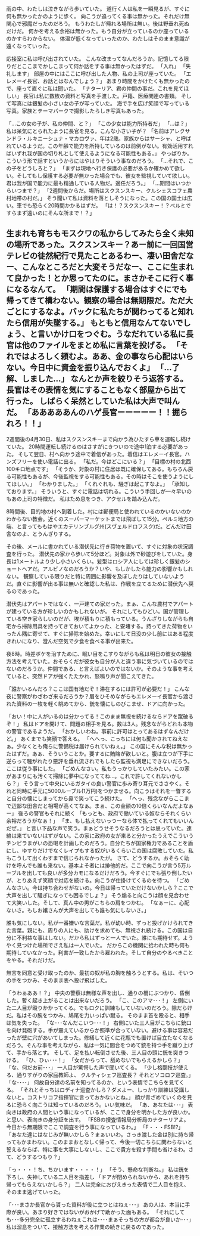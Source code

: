 雨の中、わたしは泣きながら歩いていた。
道行く人は私を一瞬見るが、すぐに何も無かったかのように歩く。
向こうが追ってくる事は無かった。それだけ無関心で邪魔だったのだろう。
もうわたしが帰れる場所は無い。後は野垂れ死ぬだけだ。
何かを考える余裕は無かった。もう自分が立っているのか座っているのかすらわからない。
体温が低くなっていったのか、わたしはそのまま意識が遠くなっていった。



応接室に私は呼び出されていた。
こんな改まってなんだろうか。記憶してる限りだとここまでかしこまって何か話をする事は無かったはずだ。
「入れ」
「失礼します」
部屋の中にはここに呼び出した人物、私の上司が座っていた。
「エレメーイ長官、お話とはなんでしょう？」
あまり時間をかけたくも無かったので、座って直ぐに私は聞いた。
「ナターリア、君の仲間の事だ。これを見てほしい」
長官は私に数枚の資料と写真を手渡した。戸籍、医療関連の書類。
そして写真には銀髪の小さい女の子が写っていた。
海で手を広げ笑顔で写っている写真。家族とテーマパークで撮影したらしき写真もあった。

「…この女の子が、私の仲間、と？」
「この少女は能力所持者だ」
「…は？」
私は呆気にとられたように長官を見る。こんな小さい子が？
「名前はアレクサンドラ・ルキニーシュナ・マカロヴァ、年は2歳。家族からはサーシャ、と呼ばれているようだ。この年齢で能力を所持しているのは前例がない。有効活用すればいずれ我が国の切り札として使えるようになる可能性もある。」
やっぱりか。こういう形で話すというからにはやはりそういう事なのだろう。
「…それで、この子をどうしろと？」
「まずは現地へ行き保護の必要があるか確かめて欲しい。そしてもし保護する必要が無かった場合でも、彼女を監視していて欲しい。君は我が国で能力に最も精通している人物だ。適任だろう。」
「…期間はいつからいつまで？」
「2週間後からだ。場所はスクスンスキー、クルシェスコフェ農村地帯の村だ。」
そう聞いて私は資料を落としそうになった。この国の国土は広い。車でも恐らく20時間かかるはずだ。
「は！？スクスンスキー！？ペルミですらまず遠いのにそんな所まで！？」

生まれも育ちもモスクワの私からしてみたら全く未知の場所であった。スクスンスキー？あー前に一回国営テレビの徒然紀行で見たことあるわー、凄い田舎だなー、こんなところだと大変そうだなー、ここに生まれて良かった！とか思ってたのに。まさかそこに行く事になるなんて。
「期間は保護する場合はすぐにでも帰ってきて構わない。観察の場合は無期限だ。ただ大ごとにするなよ。バックに私たちが関わってると知れたら信用が失墜する。」
もともと信用なんてないでしょう、と言いかけ口をつぐむ。うなだれている私に長官は他のファイルをまとめ私に言葉を投げる。
「それではよろしく頼むよ。ああ、金の事なら心配はいらない。今日中に資金を振り込んでおくよ」
「…了解、しました…」
なんとか声を絞りそう返答する。長官はその表情を気にすることもなく部屋から出て行った。
しばらく呆然としていた私は大声で叫んだ。
「あああああんのハゲ長官ーーーーー！！掘られろ！！」
-------------
2週間後の4月30日、私はスクスンスキーまで向かう為ひたすら車を運転し続けていた。
20時間運転し続けるのはさすがにきついので途中1泊する必要があった。
そして翌日、村へ向かう途中で着信があった。着信はエレメーイ長官。ハンズフリーを使い電話に出る。
「私だ。今はどこにいる？」
「目標の村の北西100キロ地点です」
「そうか、対象の村に住居は既に確保してある。もちろん戻る可能性もあるが、今後監視をする可能性もある。その時はそこを使うようにしてほしい。」
「わかりました。」
「くれぐれも、騒ぎは起こすなよ。」
「承知しております。」
そういうと、すぐに電話は切れる。こういう手回しが一々早いのもあの上司の特徴だ。
私はため息をつき、アクセルを踏み込んだ。


8時間後、目的地の村へ到着した。村には郵便局と使われているのかいないのかわからない教会。近くのスーパーマーケットまでは飛ばして15分。ペルミ地方の端、と言ってももはやエカテリンブルグ州(スヴェルドロフスク)だ。どんだけ田舎なのよ、とうんざりする。

その後、メールに書かれている潜伏先に行き荷物を置いて、すぐに対象の状況調査を行った。
潜伏先の家から歩いて5分ほど。対象は外で砂遊びをしていた。身長は1メートルより少し小さいくらい。髪型はロシア人にしては珍しく銀髪のショートヘアだ。アルビノなのだろうか？いや、もしかしたら能力の影響かもしれない。
観察している限りだと特に周囲に影響を及ぼしたりはしていないようだ。直ぐに影響が出る事は無いと確認した私は、作戦を立てるために潜伏先へ戻るのであった。


潜伏先はアパートではなく、一戸建ての家だった。まぁ、こんな農村でアパートが建っている方が珍しいのかもしれないが。
それにしてもひどい。国が管理している空き家らしいのだが、埃が積もりに積もっている。うんざりしながらも自宅から掃除用具を持ってきておいてよかった、と安堵する。持ってきた荷物をいったん隅に寄せて、すぐに掃除を始めた。幸いにして日没の少し前にはある程度きれいになり、澄んだ空気で夕食を食べる事が出来た。

夜8時。時差ボケを治すために、眠い目をこすりながらも私は明日の彼女の接触方法を考えていた。おそらくだが彼女も自分が人と違う事に気づいているのではないのだろうか。仲間である、と言えばよいのではないか。そのような事を考えていると、突然ドアが強くたたかれ、怒鳴り声が聞こえてきた。

「誰かいるんだろ？ここは国有地だぞ！滞在するには許可が必要だ！」
こんな夜に警察がわざわざ来るだろうか？眉をひそめながらもエレメーイ長官から渡された資料の一枚を軽く眺めてから、銃を懐にしのびこませ、ドアに向かった。

「おい！中に人がいるのは分かってる！このまま無視を続けるならドアを蹴破るぞ！」
私はドアを開けて、問題の相手を見る。数は3人。残念ながらどれも本物の警官であるようだ。
「おかしいわね。事前に許可はとってあるはずなんだけど。」
あくまでも笑顔で答える。
「へへっ、こっちには何も聞かされてねえなぁ。少なくとも俺らに警備税は届けられていねぇ。」
この国にそんな税は無かったはずだ。あぁ、そういうことか。要するに賄賂が欲しいと。腹は立つが下手に逆らって騒がれたり悪評を垂れ流されでもしたら監視も満足にできないだろう。ここは従う事にした。
「ごめんなさい。私もうっかりしていたみたい。この家があまりにも汚くて掃除に夢中になっててね…。これで許してくれないかしら？」
そう言って中央にいるガタイの良い警官に歩み寄り耳元でささやく。それと同時に手元に5000ルーブル(1万円)をつかませる。向こうはそれを一瞥すると自分の懐にしまってから鼻で笑ってこう続けた。
「へっ、残念ながらここまで辺鄙な田舎だと相場が高くてなぁ。まぁ、この金額の10倍くらいなんだよなぁー」
後ろの警官もそれに続く
「もっとも、政府で働いている奴ならそれくらい余裕だろうがなぁ！」
「ま、もし払えないっつーなら体で払ってくれてもいいんだぜ。」
と言い下品な声で笑う。まぁどうせそうなるだろうとは思っていた。連絡は来ていないはずがない。この家に政府の女が来ると分かったうえでこういうチンピラまがいの恐喝を計画したのだろう。自分たちが国家権力であることを盾にし、ゆすりだけでなくレイプもする奴がいるくらいこの国は腐敗していた。私もこうして出くわすまで信じられなかったが。
さて、どうするか。おそらく助けを呼んでも誰も来ない。基本よそ者には排他的だ。ここで向こうが言う5万ルーブルを出しても良いが多分カモになるだけだろう。今すぐにでも張り倒したいが、とりあえず笑顔で対応を続ける。向こうが仕掛けてくるのを待つ。
「ごめんなさい。今は持ち合わせがないの。今日は帰っていただけないかしら？ここで大声を出して騒ぎになっても困るでしょ？」
そう煽ると向こうは顔を見合わせて大笑いした。そして、真ん中の男がこちらの肩をつかむ。
「なぁーに、心配ないさ。もしお嬢さんが大声を出しても誰も気にしないさ。」


誰も気にしない。私が一番嫌いな言葉だ。私が幼い時、ずっと投げかけられてきた言葉。親にも、周りの人にも、助けを求めても、無視され続ける。この国は自分に不利益な事はしない。だから私はずっと一人でいた。誰にも期待せず。ようやく見つけた場所でさえ私は一人でいた。
だからこの機関に拾われた時も何も期待していなかった。利害が一致したから雇われた。そして自分のやるべきことをやる。それだけだ。

無言を同意と受け取ったのか、最初の奴が私の胸を触ろうとする。私は、そいつの手をつかみ、そのまま表へ投げ飛ばした。

「うわぁああ！？」
中央の警察は無様な声を出し、通りの柵にぶつかり、昏倒した。暫く起き上がることは出来ないだろう。
「こ、このアマ･･･！」
左側にいた二人目が殴りかかってくる。でもロクに訓練もしていないのだろう。隙だらけだ。私はその腕をつかみ、鳩尾を力いっぱい蹴る。
そのまま首を殴ると、相手は気を失った。
「な･･･なんだこいつ･･･！」
右側にいた三人目がこちらに銃口を向け発砲する。手が震えているからか照準が合っていない。避ける事は容易だったが壁に穴があいてしまった。修繕して近くに花瓶でも置けば目立たなくなるだろう。そんな事を考えながら、私は一気に間合をつめて銃を持つ手を蹴り上げて、手から落とす。
そして、足を払い転倒させた後、三人目の頭に銃を突きつける。
「ひ、ひぃ･･･！」
「女だからって、舐めないでもらえるかしら？」
「な、何だお前･･･」
一人目が驚愕した声で聞いてくる。
「少し格闘技が使える、通りすがりの家庭教師よ、  クルティシェフ巡査長？ それとソコロフ巡査。」
「な････」
何故自分達の名前を知ってるのか、という表情でこちらを見てくる。
「それとそっちはロディナ巡査かしら？ダメよー、しっかり訓練は受講しないと。コストリコフ指揮官に言っておかないとね。」
顔が青ざめていくのを見るに恐らく向こうは知っているのだろう。いい気味だ。
「あ、あなたは･･･」
表向きは政府の人間という事になっているが、ここで身分を明かした方が良いか。と思い、表向きの身分証を出す。
「FSBの捜査情報局分析局のナターリアよ。今日から無期限でここで調査を行う事になっているわ。」
「F・・・FSB!?」
「あなた達にはなじみが無いかしら？まぁいいわ。さっき渡した金は別に持ち帰ってもかまわない。このままおとなしく帰って、今後一切こちらに関わらないと誓えるならば、特に事を大事にしないし、ここで貴方を殺す手間も省けるわ。さて、どうするつもり？」

「っ・・・！ち、ちかいます・・・・！」
「そう、懸命な判断ね。」
私は銃を下ろし、失神している二人目を指差し
「ドアが閉められないから、あれを持ち帰ってもらえないかしら？」
二人は完全におびえきった表情で二人目を抱え、そのまま逃げていった。


「･･･まさか長官から貰った資料が役に立つとはねぇ･･･」
あの人は、本当に手際が良い。あまり好きではないがおかげで助かった面もある。
「それにしても･･･多分完全に孤立するわねぇこれは････まぁそっちの方が都合が良いか･･･」
私は溜息をついて、接触方法を考える作業の続きに戻るのであった。


